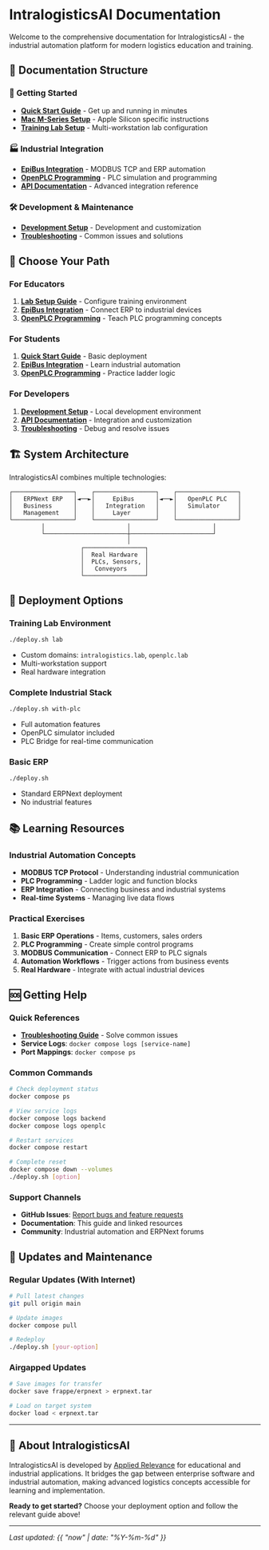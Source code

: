 # IntralogisticsAI Documentation

Welcome to the comprehensive documentation for IntralogisticsAI - the industrial automation platform for modern logistics education and training.

## 📖 Documentation Structure

### 🚀 Getting Started
- **[Quick Start Guide](deployment/quick-start.md)** - Get up and running in minutes
- **[Mac M-Series Setup](deployment/mac-m4.md)** - Apple Silicon specific instructions
- **[Training Lab Setup](deployment/lab-setup.md)** - Multi-workstation lab configuration

### 🏭 Industrial Integration
- **[EpiBus Integration](epibus/README.md)** - MODBUS TCP and ERP automation
- **[OpenPLC Programming](openplc/README.md)** - PLC simulation and programming
- **[API Documentation](epibus/api.md)** - Advanced integration reference

### 🛠️ Development & Maintenance
- **[Development Setup](development/README.md)** - Development and customization
- **[Troubleshooting](troubleshooting/README.md)** - Common issues and solutions

## 🎯 Choose Your Path

### For Educators
1. **[Lab Setup Guide](deployment/lab-setup.md)** - Configure training environment
2. **[EpiBus Integration](epibus/README.md)** - Connect ERP to industrial devices  
3. **[OpenPLC Programming](openplc/README.md)** - Teach PLC programming concepts

### For Students
1. **[Quick Start Guide](deployment/quick-start.md)** - Basic deployment
2. **[EpiBus Integration](epibus/README.md)** - Learn industrial automation
3. **[OpenPLC Programming](openplc/README.md)** - Practice ladder logic

### For Developers
1. **[Development Setup](development/README.md)** - Local development environment
2. **[API Documentation](epibus/api.md)** - Integration and customization
3. **[Troubleshooting](troubleshooting/README.md)** - Debug and resolve issues

## 🏗️ System Architecture

IntralogisticsAI combines multiple technologies:

```
┌─────────────────┐    ┌─────────────────┐    ┌─────────────────┐
│   ERPNext ERP   │◄──►│     EpiBus      │◄──►│   OpenPLC PLC   │
│   Business      │    │   Integration   │    │   Simulator     │
│   Management    │    │     Layer       │    │                 │
└─────────────────┘    └─────────────────┘    └─────────────────┘
         │                       │                       │
         └───────────────────────┼───────────────────────┘
                                 │
                    ┌─────────────────┐
                    │  Real Hardware  │
                    │  PLCs, Sensors, │
                    │   Conveyors     │
                    └─────────────────┘
```

## 🚦 Deployment Options

### Training Lab Environment
```bash
./deploy.sh lab
```
- Custom domains: `intralogistics.lab`, `openplc.lab`
- Multi-workstation support
- Real hardware integration

### Complete Industrial Stack  
```bash
./deploy.sh with-plc
```
- Full automation features
- OpenPLC simulator included
- PLC Bridge for real-time communication

### Basic ERP
```bash
./deploy.sh
```
- Standard ERPNext deployment
- No industrial features

## 📚 Learning Resources

### Industrial Automation Concepts
- **MODBUS TCP Protocol** - Understanding industrial communication
- **PLC Programming** - Ladder logic and function blocks
- **ERP Integration** - Connecting business and industrial systems
- **Real-time Systems** - Managing live data flows

### Practical Exercises
1. **Basic ERP Operations** - Items, customers, sales orders
2. **PLC Programming** - Create simple control programs
3. **MODBUS Communication** - Connect ERP to PLC signals
4. **Automation Workflows** - Trigger actions from business events
5. **Real Hardware** - Integrate with actual industrial devices

## 🆘 Getting Help

### Quick References
- **[Troubleshooting Guide](troubleshooting/README.md)** - Solve common issues
- **Service Logs**: `docker compose logs [service-name]`
- **Port Mappings**: `docker compose ps`

### Common Commands
```bash
# Check deployment status
docker compose ps

# View service logs
docker compose logs backend
docker compose logs openplc

# Restart services
docker compose restart

# Complete reset
docker compose down --volumes
./deploy.sh [option]
```

### Support Channels
- **GitHub Issues**: [Report bugs and feature requests](https://github.com/appliedrelevance/intralogisticsai/issues)
- **Documentation**: This guide and linked resources
- **Community**: Industrial automation and ERPNext forums

## 🔄 Updates and Maintenance

### Regular Updates (With Internet)
```bash
# Pull latest changes
git pull origin main

# Update images
docker compose pull

# Redeploy
./deploy.sh [your-option]
```

### Airgapped Updates
```bash
# Save images for transfer
docker save frappe/erpnext > erpnext.tar

# Load on target system
docker load < erpnext.tar
```

---

## 🏢 About IntralogisticsAI

IntralogisticsAI is developed by [Applied Relevance](https://appliedrelevance.com) for educational and industrial applications. It bridges the gap between enterprise software and industrial automation, making advanced logistics concepts accessible for learning and implementation.

**Ready to get started?** Choose your deployment option and follow the relevant guide above!

---

*Last updated: {{ "now" | date: "%Y-%m-%d" }}*